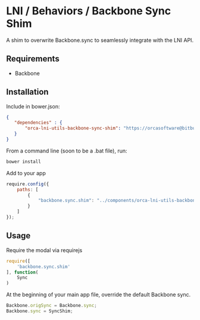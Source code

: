 # LNI / Behaviors / Backbone Sync Shim

A shim to overwrite Backbone.sync to seamlessly integrate with the LNI API.

## Requirements

* Backbone

## Installation

Include in bower.json:

```json
{
   "dependencies" : {
       "orca-lni-utils-backbone-sync-shim": "https://orcasoftware@bitbucket.org/orcasoftware/lni-utils-backbone-sync-shim.git",
   }
}
```

From a command line (soon to be a .bat file), run:

```bash
bower install
```

Add to your app

```javascript
require.config({
    paths: [
        {
            "backbone.sync.shim": "../components/orca-lni-utils-backbone-sync-shim/backbone.sync.shim"
        }
    ]
});
```

## Usage

Require the modal via requirejs

```javascript
require([
    'backbone.sync.shim'
], function(
    Sync
)
```

At the beginning of your main app file, override the default Backbone sync.

```javascript
Backbone.origSync = Backbone.sync;
Backbone.sync = SyncShim;
```